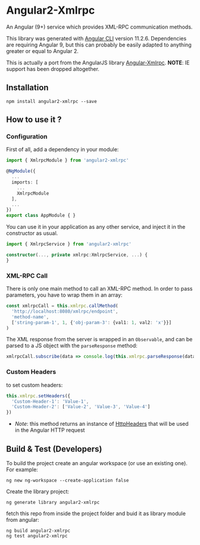 # Angular2-Xmlrpc

An Angular (9+) service which provides XML-RPC communication methods.

This library was generated with [Angular CLI](https://github.com/angular/angular-cli) version 11.2.6. Dependencies are requiring Angular 9, but this can probably be easily adapted to anything greater or equal to Angular 2.

This is actually a port from the AngularJS library [Angular-Xmlrpc](https://github.com/ITrust/angular-xmlrpc). **NOTE**: IE support has been dropped altogether.

## Installation

    npm install angular2-xmlrpc --save


## How to use it ?

### Configuration

First of all, add a dependency in your module:
``` ts
import { XmlrpcModule } from 'angular2-xmlrpc'

@NgModule({
  ...
  imports: [
    ...
    XmlrpcModule
  ],
  ...
})
export class AppModule { }
```
You can use it in your application as any other service, and inject it in the constructor as usual.
``` ts
import { XmlrpcService } from 'angular2-xmlrpc'

constructor(..., private xmlrpc:XmlrpcService, ...) {
}
```
### XML-RPC Call
There is only one main method to call an XML-RPC method. In order to pass parameters, you have to wrap them in an array:
``` typescript
const xmlrpcCall = this.xmlrpc.callMethod(
  'http://localhost:8080/xmlrpc/endpoint',
  'method-name',
  ['string-param-1', 1, {'obj-param-3': {val1: 1, val2: 'x'}}]
)
```
The XML response from the server is wrapped in an `Observable`, and can be parsed to a JS object with the `parseResponse` method:
``` ts
xmlrpcCall.subscribe(data => console.log(this.xmlrpc.parseResponse(data)))
```

### Custom Headers
to set custom headers:
``` ts
this.xmlrpc.setHeaders({
  'Custom-Header-1': 'Value-1',
  'Custom-Header-2': ['Value-2', 'Value-3', 'Value-4']
})
```
- _Note_: this method returns an instance of [HttpHeaders](https://angular.io/api/common/http/HttpHeaders) that will be used in the Angular HTTP request


## Build & Test (Developers)

To build the project create an angular workspace (or use an existing one). For example:

    ng new ng-workspace --create-application false

Create the library project:

    ng generate library angular2-xmlrpc

fetch this repo from inside the project folder and buid it as library module from angular:

    ng build angular2-xmlrpc 
    ng test angular2-xmlrpc